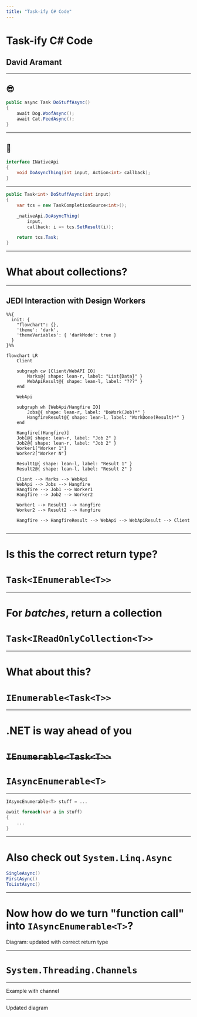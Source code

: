 ```yaml
---
title: "Task-ify C# Code"
---
```


# Task-ify C# Code
## David Aramant

---

## 😎

```csharp
public async Task DoStuffAsync()
{
    await Dog.WoofAsync();
    await Cat.FeedAsync();
}
```

---

## 🥵

```csharp
interface INativeApi
{
    void DoAsyncThing(int input, Action<int> callback);
}
```

---

```csharp
public Task<int> DoStuffAsync(int input)
{
    var tcs = new TaskCompletionSource<int>();

    _nativeApi.DoAsyncThing(
        input, 
        callback: i => tcs.SetResult(i));

    return tcs.Task;
}
```

---

# What about collections?

---

## JEDI Interaction with Design Workers

```mermaid
%%{
  init: {
    "flowchart": {},
    'theme': 'dark', 
    'themeVariables': { 'darkMode': true }
  }
}%%

flowchart LR
    Client

    subgraph cw [Client/WebAPI IO]
        Marks@{ shape: lean-r, label: "List{Data}" }
        WebApiResult@{ shape: lean-l, label: "???" }
    end

    WebApi

    subgraph wh [WebApi/Hangfire IO]
        Jobs@{ shape: lean-r, label: "DoWork(Job)*" }
        HangfireResult@{ shape: lean-l, label: "WorkDone(Result)*" }
    end

    Hangfire[(Hangfire)]
    Job1@{ shape: lean-r, label: "Job 2" }
    Job2@{ shape: lean-r, label: "Job 2" }
    Worker1["Worker 1"]
    Worker2["Worker N"]

    Result1@{ shape: lean-l, label: "Result 1" }
    Result2@{ shape: lean-l, label: "Result 2" }
    
    Client --> Marks --> WebApi
    WebApi --> Jobs --> Hangfire
    Hangfire --> Job1 --> Worker1
    Hangfire --> Job2 --> Worker2

    Worker1 --> Result1 --> Hangfire
    Worker2 --> Result2 --> Hangfire

    Hangfire --> HangfireResult --> WebApi --> WebApiResult --> Client
    
```
---

# Is this the correct return type?

# `Task<IEnumerable<T>>`
---

# For _batches_, return a collection

# `Task<IReadOnlyCollection<T>>`

---

# What about this?

# `IEnumerable<Task<T>>`

---

# .NET is way ahead of you

# ~~`IEnumerable<Task<T>>`~~
# `IAsyncEnumerable<T>`

---

```csharp
IAsyncEnumerable<T> stuff = ...

await foreach(var a in stuff)
{
    ...
}
```

---

# Also check out `System.Linq.Async`

```csharp
SingleAsync()
FirstAsync()
ToListAsync()
```

---

# Now how do we turn "function call" into `IAsyncEnumerable<T>`?

Diagram: updated with correct return type

---

# `System.Threading.Channels`

---

Example with channel

---

Updated diagram